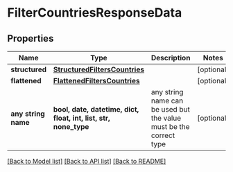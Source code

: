 # FilterCountriesResponseData


## Properties
Name | Type | Description | Notes
------------ | ------------- | ------------- | -------------
**structured** | [**StructuredFiltersCountries**](StructuredFiltersCountries.md) |  | [optional] 
**flattened** | [**FlattenedFiltersCountries**](FlattenedFiltersCountries.md) |  | [optional] 
**any string name** | **bool, date, datetime, dict, float, int, list, str, none_type** | any string name can be used but the value must be the correct type | [optional]

[[Back to Model list]](../README.md#documentation-for-models) [[Back to API list]](../README.md#documentation-for-api-endpoints) [[Back to README]](../README.md)


